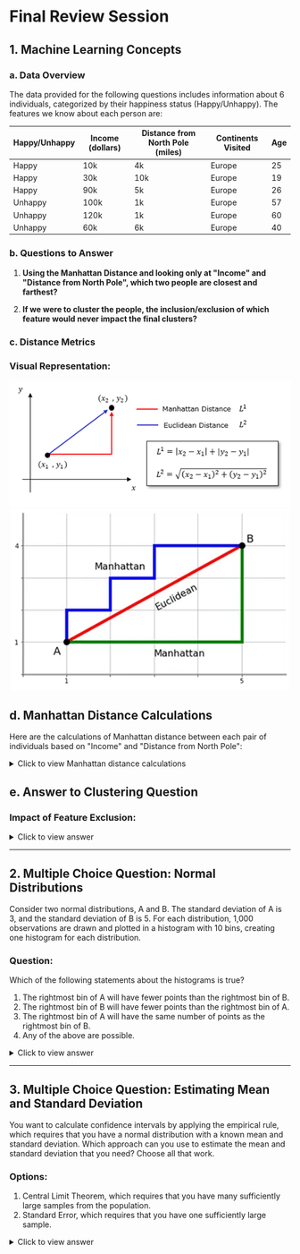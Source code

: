 # Final Review Session
## 1. Machine Learning Concepts
### a. Data Overview

The data provided for the following questions includes information about 6 individuals, categorized by their happiness status (Happy/Unhappy). The features we know about each person are:

| Happy/Unhappy | Income (dollars) | Distance from North Pole (miles) | Continents Visited | Age |
|---------------|------------------|----------------------------------|---------------------|-----|
| Happy         | 10k              | 4k                               | Europe              | 25  |
| Happy         | 30k              | 10k                              | Europe              | 19  |
| Happy         | 90k              | 5k                               | Europe              | 26  |
| Unhappy       | 100k             | 1k                               | Europe              | 57  |
| Unhappy       | 120k             | 1k                               | Europe              | 60  |
| Unhappy       | 60k              | 6k                               | Europe              | 40  |

###  b. Questions to Answer

1. **Using the Manhattan Distance and looking only at "Income" and "Distance from North Pole", which two people are closest and farthest?**

2. **If we were to cluster the people, the inclusion/exclusion of which feature would never impact the final clusters?**

### c. Distance Metrics

### Visual Representation:
<p align="center">
  <img src="Images/manh.png" alt="Description" width="700"/>
  <img src="Images/edu.png" alt="Description" width="500"/>
</p>

## d. Manhattan Distance Calculations

Here are the calculations of Manhattan distance between each pair of individuals based on "Income" and "Distance from North Pole":

<details>
  <summary>Click to view Manhattan distance calculations</summary>

- **Person 1 vs Person 2:**  
  |10k - 30k| + |4k - 10k| = 20k + 6k = 26k
- **Person 1 vs Person 3:**  
  |10k - 90k| + |4k - 5k| = 80k + 1k = 81k
- **Person 1 vs Person 4:**  
  |10k - 100k| + |4k - 1k| = 90k + 3k = 93k
- **Person 1 vs Person 5:**  
  |10k - 120k| + |4k - 1k| = 110k + 3k = 113k
- **Person 1 vs Person 6:**  
  |10k - 60k| + |4k - 6k| = 50k + 2k = 52k
- - **Person 2 vs Person 3:**  
  |30k - 90k| + |10k - 5k| = 60k + 5k = 65k
- **Person 2 vs Person 4:**  
  |30k - 100k| + |10k - 1k| = 70k + 9k = 79k
- **Person 2 vs Person 5:**  
  |30k - 120k| + |10k - 1k| = 90k + 9k = 99k
- **Person 2 vs Person 6:**  
  |30k - 60k| + |10k - 6k| = 30k + 4k = 34k

- **Person 3 vs Person 4:**  
  |90k - 100k| + |5k - 1k| = 10k + 4k = 14k
- **Person 3 vs Person 5:**  
  |90k - 120k| + |5k - 1k| = 30k + 4k = 34k
- **Person 3 vs Person 6:**  
  |90k - 60k| + |5k - 6k| = 30k + 1k = 31k

- **Person 4 vs Person 5:**  
  |100k - 120k| + |1k - 1k| = 20k + 0k = 20k
- **Person 4 vs Person 6:**  
  |100k - 60k| + |1k - 6k| = 40k + 5k = 45k

- **Person 5 vs Person 6:**  
  |120k - 60k| + |1k - 6k| = 60k + 5k = 65k

</details>

## e. Answer to Clustering Question

### Impact of Feature Exclusion:
<details>
  <summary>Click to view answer</summary>
  In this case, the feature "Continents Visited" would not impact the final clusters. Since all individuals in this dataset have visited only Europe, there's no variation in this feature.
</details>

---

## 2. Multiple Choice Question: Normal Distributions

Consider two normal distributions, A and B. The standard deviation of A is 3, and the standard deviation of B is 5. For each distribution, 1,000 observations are drawn and plotted in a histogram with 10 bins, creating one histogram for each distribution.

### Question:
Which of the following statements about the histograms is true?

1. The rightmost bin of A will have fewer points than the rightmost bin of B.
2. The rightmost bin of B will have fewer points than the rightmost bin of A.
3. The rightmost bin of A will have the same number of points as the rightmost bin of B.
4. Any of the above are possible.
   
<details>
  <summary>Click to view answer</summary>


### Visual Explanation:

Here are two plots to visualize the distributions:

1. **Histogram**

 <p align="center">
  <img src="Images/histo.png" alt="Description" width="600"/>
</p>

2. **Scatter Plot**

 <p align="center">
  <img src="Images/scatter.png" alt="Description" width="600"/>
</p>


### Answer:
In this case, we cannot definitively determine how many points will fall into the rightmost bin of each distribution without further information about the mean or specific values of the distributions. Therefore, any of the above options are indeed possible.

Any of the given statements could be possible due to randomness in the data and the probabilistic nature of normal distributions.

</details>

---

## 3. Multiple Choice Question: Estimating Mean and Standard Deviation

You want to calculate confidence intervals by applying the empirical rule, which requires that you have a normal distribution with a known mean and standard deviation. Which approach can you use to estimate the mean and standard deviation that you need? Choose all that work.

### Options:
1. Central Limit Theorem, which requires that you have many sufficiently large samples from the population.
2. Standard Error, which requires that you have one sufficiently large sample.


<details>
  <summary>Click to view answer</summary>

### Answer:
- **Central Limit Theorem** (Option 1): This works because the Central Limit Theorem tells us that if we have many sufficiently large samples from a population, the sampling distribution of the sample mean will approach a normal distribution. It allows us to estimate the population mean and standard deviation.

- **Standard Error** (Option 2): This works because the standard error of the sample mean gives us an estimate of the variability of the sample mean. If you have one sufficiently large sample, you can use it to estimate the population parameters and calculate confidence intervals.

### Correct Answers:
- **1. Central Limit Theorem**
- **2. Standard Error**
</details>




